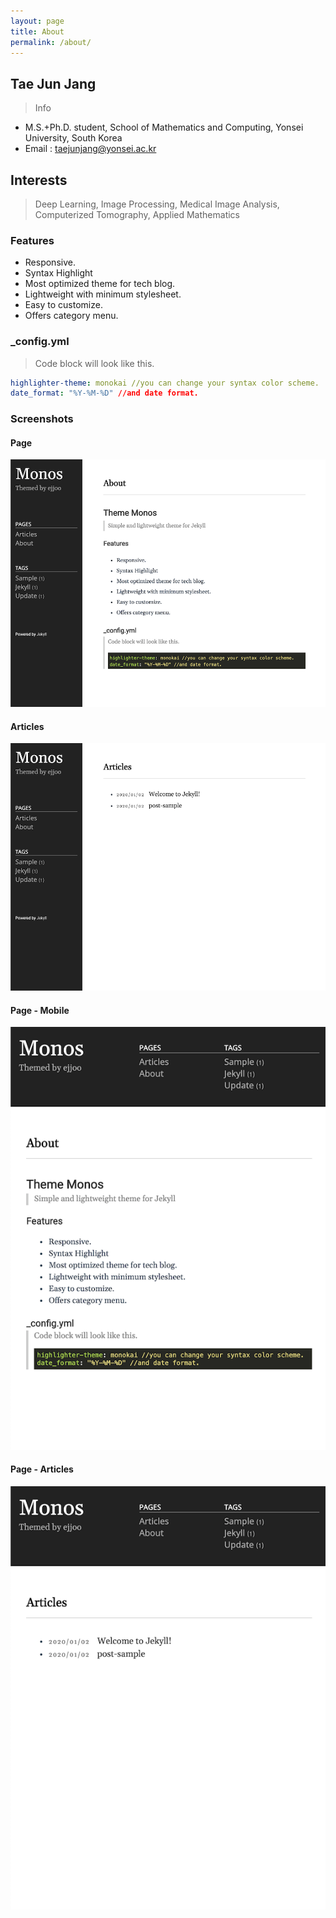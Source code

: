 ```yaml
---
layout: page
title: About
permalink: /about/
---
```


## Tae Jun Jang
> Info
- M.S.+Ph.D. student, School of Mathematics and Computing, Yonsei University, South Korea
- Email : taejunjang@yonsei.ac.kr

## Interests
> Deep Learning, Image Processing, Medical Image Analysis, Computerized Tomography, Applied Mathematics



### Features
- Responsive.
- Syntax Highlight
- Most optimized theme for tech blog.
- Lightweight with minimum stylesheet.
- Easy to customize.
- Offers category menu.

### _config.yml
> Code block will look like this.
```yml
highlighter-theme: monokai //you can change your syntax color scheme.
date_format: "%Y-%M-%D" //and date format.
```

### Screenshots
#### Page
![alt text](/public/img/screenshot-1.png)
#### Articles
![alt text](/public/img/screenshot-2.png)
#### Page - Mobile
![alt text](/public/img/screenshot-m1.png)
#### Page - Articles
![alt text](/public/img/screenshot-m2.png)
